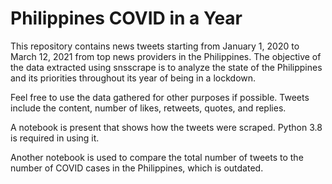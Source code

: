 # Philippines COVID in a Year

This repository contains news tweets starting from January 1, 2020 to March 12, 2021 from top news providers in the Philippines.
The objective of the data extracted using snsscrape is to analyze the state of the Philippines and its priorities throughout its year of being in a lockdown.

Feel free to use the data gathered for other purposes if possible.
Tweets include the content, number of likes, retweets, quotes, and replies.

A notebook is present that shows how the tweets were scraped.
Python 3.8 is required in using it.

Another notebook is used to compare the total number of tweets to the number of COVID cases in the Philippines, which is outdated.
